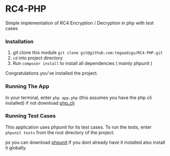 # RC4-PHP
Simple implementation of RC4 Encryption / Decryption in php with test cases

### Installation

1) git clone this module ``` git clone git@github.com:tegaadigu/RC4-PHP.git ```
2) ``` cd ``` into project directory
3) Run ``` composer install ``` to install all dependencies ( mainly phpunit )

Congratulations you've installed the project.

### Running The App
In your terminal, enter ``` php app.php ``` (this assumes you have the php cli installed)
if not download [php_cli](http://php.net/downloads.php)

### Running Test Cases

This application uses phpunit for its test cases. To run the tests, enter ``` phpunit tests ```
from the root directory of the project.

ps you can download [phpunit](https://phpunit.de/) if you dont already have it installed also install it globally.
